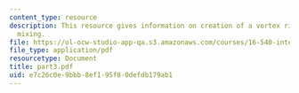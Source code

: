 ```yaml
---
content_type: resource
description: This resource gives information on creation of a vortex ring and shock-enhanced
  mixing.
file: https://ol-ocw-studio-app-qa.s3.amazonaws.com/courses/16-540-internal-flows-in-turbomachines-spring-2006/e7c26c0e9bbb8ef195f80defdb179ab1_part3.pdf
file_type: application/pdf
resourcetype: Document
title: part3.pdf
uid: e7c26c0e-9bbb-8ef1-95f8-0defdb179ab1
---
```

